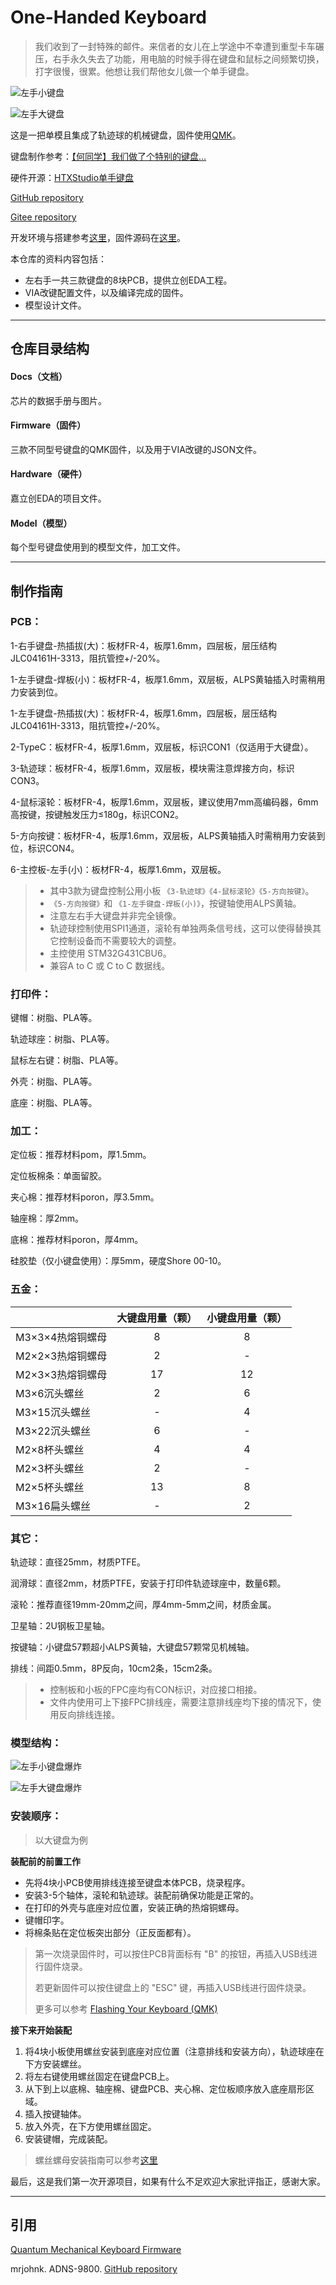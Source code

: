 # **One-Handed Keyboard**

> 我们收到了一封特殊的邮件。来信者的女儿在上学途中不幸遭到重型卡车碾压，右手永久失去了功能，用电脑的时候手得在键盘和鼠标之间频繁切换，打字很慢，很累。他想让我们帮他女儿做一个单手键盘。

![左手小键盘](/Docs/Image/左手小键盘右侧面.jpg "左手小键盘")

![左手大键盘](/Docs/Image/左手大键盘右侧.jpg "左手大键盘")

这是一把单模且集成了轨迹球的机械键盘，固件使用[QMK](https://github.com/qmk/qmk_firmware)。

键盘制作参考：[【何同学】我们做了个特别的键盘…](https://www.bilibili.com/video/BV1DtjAzUEb9)

硬件开源：[HTXStudio单手键盘](https://oshwhub.com/htx-studio/One-Handed_Keyboard)

[GitHub repository](https://github.com/htx-studio/One-Handed-Keyboard)

[Gitee repository](https://gitee.com/htxstudio/one-handed-keyboard)

开发环境与搭建参考[这里](https://docs.qmk.fm/newbs_getting_started "设置您的QMK环境")，固件源码在[这里](https://github.com/htx-studio/qmk_firmware/tree/master/keyboards/htx_studio)。

本仓库的资料内容包括：

* 左右手一共三款键盘的8块PCB，提供立创EDA工程。
* VIA改键配置文件，以及编译完成的固件。
* 模型设计文件。

---

## 仓库目录结构

#### Docs（文档）

芯片的数据手册与图片。

#### Firmware（固件）

三款不同型号键盘的QMK固件，以及用于VIA改键的JSON文件。

#### Hardware（硬件）

嘉立创EDA的项目文件。

#### Model（模型）

每个型号键盘使用到的模型文件，加工文件。

---

## 制作指南

### PCB：

1-右手键盘-热插拔(大)：板材FR-4，板厚1.6mm，四层板，层压结构JLC04161H-3313，阻抗管控+/-20%。

1-左手键盘-焊板(小)：板材FR-4，板厚1.6mm，双层板，ALPS黄轴插入时需稍用力安装到位。

1-左手键盘-热插拔(大)：板材FR-4，板厚1.6mm，四层板，层压结构JLC04161H-3313，阻抗管控+/-20%。

2-TypeC：板材FR-4，板厚1.6mm，双层板，标识CON1（仅适用于大键盘）。

3-轨迹球：板材FR-4，板厚1.6mm，双层板，模块需注意焊接方向，标识CON3。

4-鼠标滚轮：板材FR-4，板厚1.6mm，双层板，建议使用7mm高编码器，6mm高按键，按键触发压力≤180g，标识CON2。

5-方向按键：板材FR-4，板厚1.6mm，双层板，ALPS黄轴插入时需稍用力安装到位，标识CON4。

6-主控板-左手(小)：板材FR-4，板厚1.6mm，双层板。

> * 其中3款为键盘控制公用小板 `《3-轨迹球》《4-鼠标滚轮》《5-方向按键》`。
> * `《5-方向按键》`和 `《1-左手键盘-焊板(小)》`，按键轴使用ALPS黄轴。
> * 注意左右手大键盘并非完全镜像。
> * 轨迹球控制使用SPI1通道，滚轮有单独两条信号线，这可以使得替换其它控制设备而不需要较大的调整。
> * 主控使用 STM32G431CBU6。
> * 兼容A to C 或 C to C 数据线。

### 打印件：

键帽：树脂、PLA等。

轨迹球座：树脂、PLA等。

鼠标左右键：树脂、PLA等。

外壳：树脂、PLA等。

底座：树脂、PLA等。

### 加工：

定位板：推荐材料pom，厚1.5mm。

定位板棉条：单面留胶。

夹心棉：推荐材料poron，厚3.5mm。

轴座棉：厚2mm。

底棉：推荐材料poron，厚4mm。

硅胶垫（仅小键盘使用）：厚5mm，硬度Shore 00-10。

### 五金：

|                    | 大键盘用量（颗） | 小键盘用量（颗） |
| :----------------- | :--------------: | :--------------: |
| M3×3×4热熔铜螺母 |        8        |        8        |
| M2×2×3热熔铜螺母 |        2        |        -        |
| M2×3×3热熔铜螺母 |        17        |        12        |
| M3×6沉头螺丝      |        2        |        6        |
| M3×15沉头螺丝     |        -        |        4        |
| M3×22沉头螺丝     |        6        |        -        |
| M2×8杯头螺丝      |        4        |        4        |
| M2×3杯头螺丝      |        2        |        -        |
| M2×5杯头螺丝      |        13        |        8        |
| M3×16扁头螺丝     |        -        |        2        |

### 其它：

轨迹球：直径25mm，材质PTFE。

润滑球：直径2mm，材质PTFE，安装于打印件轨迹球座中，数量6颗。

滚轮：推荐直径19mm-20mm之间，厚4mm-5mm之间，材质金属。

卫星轴：2U钢板卫星轴。

按键轴：小键盘57颗超小ALPS黄轴，大键盘57颗常见机械轴。

排线：间距0.5mm，8P反向，10cm2条，15cm2条。

> * 控制板和小板的FPC座均有CON标识，对应接口相接。
> * 文件内使用可上下接FPC排线座，需要注意排线座均下接的情况下，使用反向排线连接。

### 模型结构：

![左手小键盘爆炸](/Docs/Image/左手小键盘爆炸图.jpg "左手小键盘爆炸图")

![左手大键盘爆炸](/Docs/Image/左手大键盘爆炸图.jpg "左手大键盘爆炸图")

### 安装顺序：

> 以大键盘为例

**装配前的前置工作**

* 先将4块小PCB使用排线连接至键盘本体PCB，烧录程序。
* 安装3-5个轴体，滚轮和轨迹球。装配前确保功能是正常的。
* 在打印的外壳与底座对应位置，安装正确的热熔铜螺母。
* 键帽印字。
* 将棉条贴在定位板突出部分（正反面都有）。

> 第一次烧录固件时，可以按住PCB背面标有 "B" 的按钮，再插入USB线进行固件烧录。
>
> 若更新固件可以按住键盘上的 "ESC" 键，再插入USB线进行固件烧录。
>
> 更多可以参考 [Flashing Your Keyboard (QMK)](https://docs.qmk.fm/newbs_flashing)

**接下来开始装配**

1. 将4块小板使用螺丝安装到底座对应位置（注意排线和安装方向），轨迹球座在下方安装螺丝。
2. 将左右键使用螺丝固定在键盘PCB上。
3. 从下到上以底棉、轴座棉、键盘PCB、夹心棉、定位板顺序放入底座扇形区域。
4. 插入按键轴体。
5. 放入外壳，在下方使用螺丝固定。
6. 安装键帽，完成装配。

> 螺丝螺母安装指南可以参考[这里](https://github.com/htx-studio/One-Handed-Keyboard/tree/main/Model)

最后，这是我们第一次开源项目，如果有什么不足欢迎大家批评指正，感谢大家。

---

## 引用

[Quantum Mechanical Keyboard Firmware](https://docs.qmk.fm/)

mrjohnk. ADNS-9800. [GitHub repository](https://github.com/mrjohnk/ADNS-9800/)

